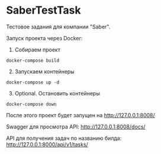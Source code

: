 # SaberTestTask

Тестовое задания для компании "Saber".

Запуск проекта через Docker:

1. Собираем проект
```
docker-compose build
```

2. Запускаем контейнеры
```
docker-compose up -d
```

3. Optional. Остановить контейнеры
```
docker-compose down
```

После этого проект будет запущен на http://127.0.0.1:8008/

Swagger для просмотра API: http://127.0.0.1:8008/docs/

API для получения задач по названию билда: http://127.0.0.1:8000/api/v1/tasks/
